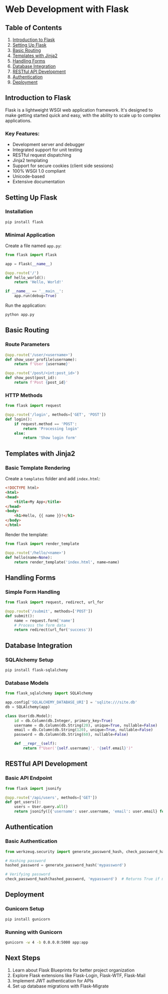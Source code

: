 # Web Development with Flask

## Table of Contents
1. [Introduction to Flask](#introduction-to-flask)
2. [Setting Up Flask](#setting-up-flask)
3. [Basic Routing](#basic-routing)
4. [Templates with Jinja2](#templates-with-jinja2)
5. [Handling Forms](#handling-forms)
6. [Database Integration](#database-integration)
7. [RESTful API Development](#restful-api-development)
8. [Authentication](#authentication)
9. [Deployment](#deployment)

## Introduction to Flask

Flask is a lightweight WSGI web application framework. It's designed to make getting started quick and easy, with the ability to scale up to complex applications.

### Key Features:
- Development server and debugger
- Integrated support for unit testing
- RESTful request dispatching
- Jinja2 templating
- Support for secure cookies (client side sessions)
- 100% WSGI 1.0 compliant
- Unicode-based
- Extensive documentation

## Setting Up Flask

### Installation
```bash
pip install flask
```

### Minimal Application
Create a file named `app.py`:

```python
from flask import Flask

app = Flask(__name__)

@app.route('/')
def hello_world():
    return 'Hello, World!'

if __name__ == '__main__':
    app.run(debug=True)
```

Run the application:
```bash
python app.py
```

## Basic Routing

### Route Parameters
```python
@app.route('/user/<username>')
def show_user_profile(username):
    return f'User {username}'

@app.route('/post/<int:post_id>')
def show_post(post_id):
    return f'Post {post_id}'
```

### HTTP Methods
```python
from flask import request

@app.route('/login', methods=['GET', 'POST'])
def login():
    if request.method == 'POST':
        return 'Processing login'
    else:
        return 'Show login form'
```

## Templates with Jinja2

### Basic Template Rendering
Create a `templates` folder and add `index.html`:

```html
<!DOCTYPE html>
<html>
<head>
    <title>My App</title>
</head>
<body>
    <h1>Hello, {{ name }}!</h1>
</body>
</html>
```

Render the template:
```python
from flask import render_template

@app.route('/hello/<name>')
def hello(name=None):
    return render_template('index.html', name=name)
```

## Handling Forms

### Simple Form Handling
```python
from flask import request, redirect, url_for

@app.route('/submit', methods=['POST'])
def submit():
    name = request.form['name']
    # Process the form data
    return redirect(url_for('success'))
```

## Database Integration

### SQLAlchemy Setup
```bash
pip install flask-sqlalchemy
```

### Database Models
```python
from flask_sqlalchemy import SQLAlchemy

app.config['SQLALCHEMY_DATABASE_URI'] = 'sqlite:///site.db'
db = SQLAlchemy(app)

class User(db.Model):
    id = db.Column(db.Integer, primary_key=True)
    username = db.Column(db.String(20), unique=True, nullable=False)
    email = db.Column(db.String(120), unique=True, nullable=False)
    password = db.Column(db.String(60), nullable=False)

    def __repr__(self):
        return f"User('{self.username}', '{self.email}')"
```

## RESTful API Development

### Basic API Endpoint
```python
from flask import jsonify

@app.route('/api/users', methods=['GET'])
def get_users():
    users = User.query.all()
    return jsonify([{'username': user.username, 'email': user.email} for user in users])
```

## Authentication

### Basic Authentication
```python
from werkzeug.security import generate_password_hash, check_password_hash

# Hashing password
hashed_password = generate_password_hash('mypassword')

# Verifying password
check_password_hash(hashed_password, 'mypassword')  # Returns True if match
```

## Deployment

### Gunicorn Setup
```bash
pip install gunicorn
```

### Running with Gunicorn
```bash
gunicorn -w 4 -b 0.0.0.0:5000 app:app
```

## Next Steps
1. Learn about Flask Blueprints for better project organization
2. Explore Flask extensions like Flask-Login, Flask-WTF, Flask-Mail
3. Implement JWT authentication for APIs
4. Set up database migrations with Flask-Migrate
